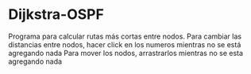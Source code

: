 # Dijkstra-OSPF

Programa para calcular rutas más cortas entre nodos.
Para cambiar las distancias entre nodos, hacer click en los numeros mientras no se está agregando nada
Para mover los nodos, arrastrarlos mientras no se esta agregando nada
